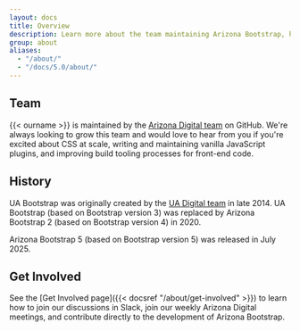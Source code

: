```yaml
---
layout: docs
title: Overview
description: Learn more about the team maintaining Arizona Bootstrap, how and why the project started, and how to get involved.
group: about
aliases:
  - "/about/"
  - "/docs/5.0/about/"
---
```


## Team

{{< ourname >}} is maintained by the [Arizona Digital team](https://github.com/orgs/az-digital/people) on GitHub. We're always looking to grow this team and would love to hear from you if you're excited about CSS at scale, writing and maintaining vanilla JavaScript plugins, and improving build tooling processes for front-end code.

## History

UA Bootstrap was originally created by the [UA Digital team](https://bitbucket.org/uadigital/profile/members) in late 2014. UA Bootstrap (based on Bootstrap version 3) was replaced by Arizona Bootstrap 2 (based on Bootstrap version 4) in 2020.

Arizona Bootstrap 5 (based on Bootstrap version 5) was released in July 2025.

## Get Involved

See the [Get Involved page]({{< docsref "/about/get-involved" >}}) to learn how to join our discussions in Slack, join our weekly Arizona Digital meetings, and contribute directly to the development of Arizona Bootstrap.
